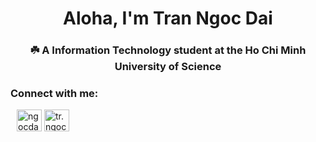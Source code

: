 <h1 align="center" style = " font-weight: bolder>
<img width="64" height="64"
    src="https://img.icons8.com/external-bearicons-outline-color-bearicons/64/external-Hi-miscellany-texts-and-badges-bearicons-outline-color-bearicons.png"
    alt="external-Hi-miscellany-texts-and-badges-bearicons-outline-color-bearicons" />
    Aloha, I'm Tran Ngoc Dai 
</h1>
<h3 align="center"> ☘️ A Information Technology student at the 
<a href="https://www.hcmus.edu.vn"  target="_blank" style="text-decoration: none;
        color: inherit;">Ho Chi Minh University of Science</a> </h3>


<h3>Connect with me: </h3>
<div  style = "padding-left: 10px;">
        <a href="mailto:ngocdai101004@gmail.com" target="blank" style="text-decoration: none; color: inherit">  
                <img align="center"
                        src="https://cdn-icons-png.freepik.com/512/15047/15047426.png"
                        alt="ngocdai101004@gmail.com" height="35" width="40" />
        </a>
        <a href="https://www.facebook.com/tr.ngocdai243" target="blank">
                <img align="center"
                        src="https://raw.githubusercontent.com/rahuldkjain/github-profile-readme-generator/master/src/images/icons/Social/facebook.svg"
                        alt="tr.ngocdai243" height="35" width="40" />
        </a>
</div>


<!--
**ngocdai101004/ngocdai101004** is a ✨ _special_ ✨ repository because its `README.md` (this file) appears on your GitHub profile.

Here are some ideas to get you started:

- 🔭 I’m currently working on ...
- 🌱 I’m currently learning ...
- 👯 I’m looking to collaborate on ...
- 🤔 I’m looking for help with ...
- 💬 Ask me about ...
- 📫 How to reach me: ...
- 😄 Pronouns: ...
- ⚡ Fun fact: ...
-->
